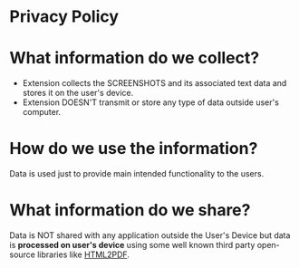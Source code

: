 # Privacy Policy

# What information do we collect?
* Extension collects the SCREENSHOTS and its associated text data and stores it on the user's device.
* Extension DOESN'T transmit or store any type of data outside user's computer.
# How do we use the information?
Data is used just to provide main intended functionality to the users.
# What information do we share?
Data is NOT shared with any application outside the User's Device but data is **processed on user's device** using some well known third party open-source libraries like <a href="https://github.com/eKoopmans/html2pdf.js">HTML2PDF</a>.
